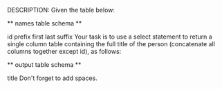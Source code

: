 DESCRIPTION:
Given the table below:

** names table schema **

id
prefix
first
last
suffix
Your task is to use a select statement to return a single column table containing the full title of the person (concatenate all columns together except id), as follows:

** output table schema **

title
Don't forget to add spaces.